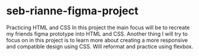 # seb-rianne-figma-project
Practicing HTML and CSS
In this project the main focus will be to recreate my friends figma prototype into HTML and CSS.
Another thing I will try to focus on in this project is to learn more about creating a more responsive and compatible design using CSS.
Will reformat and practice using flexbox.